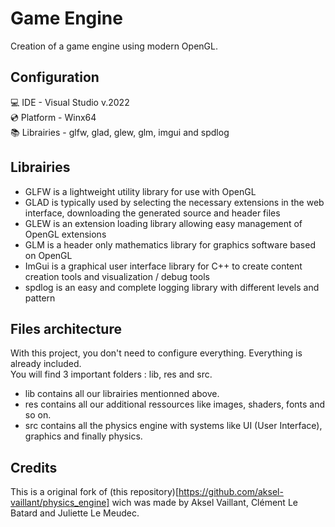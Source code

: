 # Game Engine

Creation of a game engine using modern OpenGL.

## Configuration

💻 IDE - Visual Studio v.2022    
💿 Platform - Winx64   
📚 Librairies - glfw, glad, glew, glm, imgui and spdlog   

## Librairies    

- GLFW is a lightweight utility library for use with OpenGL    
- GLAD is typically used by selecting the necessary extensions in the web interface, downloading the generated source and header files   
- GLEW is an extension loading library allowing easy management of OpenGL extensions
- GLM is a header only mathematics library for graphics software based on OpenGL
- ImGui is a graphical user interface library for C++ to create content creation tools and visualization / debug tools
- spdlog is an easy and complete logging library with different levels and pattern   

## Files architecture  

With this project, you don't need to configure everything. Everything is already included.   
You will find 3 important folders : lib, res and src.  
- lib contains all our librairies mentionned above.
- res contains all our additional ressources like images, shaders, fonts and so on.
- src contains all the physics engine with systems like UI (User Interface), graphics and finally physics.

## Credits
This is a original fork of (this repository)[https://github.com/aksel-vaillant/physics_engine] wich was made by Aksel Vaillant, Clément Le Batard and Juliette Le Meudec.
